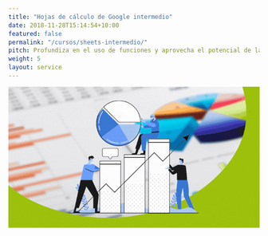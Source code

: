 ```yaml
---
title: "Hojas de cálculo de Google intermedio"
date: 2018-11-28T15:14:54+10:00
featured: false
permalink: "/cursos/sheets-intermedio/"
pitch: Profundiza en el uso de funciones y aprovecha el potencial de las hojs de cálculo potenciadas por funciones web
weight: 5
layout: service
---
```


![Portada de Hojas de cálculo de Google Intermedio](/images/cursos/sheets-intermedio.gif)
